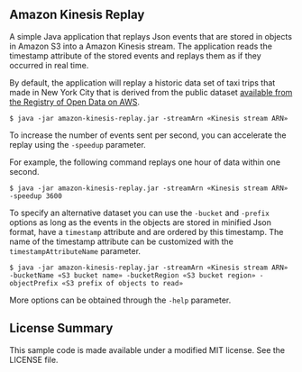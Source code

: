 ## Amazon Kinesis Replay

A simple Java application that replays Json events that are stored in objects in Amazon S3 into a Amazon Kinesis stream. 
The application reads the timestamp attribute of the stored events and replays them as if they occurred in real time.

By default, the application will replay a historic data set of taxi trips that made in New York City that is derived from the public dataset [available from the Registry of Open Data on AWS](https://registry.opendata.aws/nyc-tlc-trip-records-pds/).

```
$ java -jar amazon-kinesis-replay.jar -streamArn «Kinesis stream ARN»
```

To increase the number of events sent per second, you can accelerate the replay using the `-speedup` parameter.

For example, the following command replays one hour of data within one second.

```
$ java -jar amazon-kinesis-replay.jar -streamArn «Kinesis stream ARN» -speedup 3600
```

To specify an alternative dataset you can use the `-bucket` and `-prefix` options as long as the events in the objects are stored in minified Json format, have a `timestamp` attribute and are ordered by this timestamp. The name of the timestamp attribute can be customized with the `timestampAttributeName` parameter.

```
$ java -jar amazon-kinesis-replay.jar -streamArn «Kinesis stream ARN» -bucketName «S3 bucket name» -bucketRegion «S3 bucket region» -objectPrefix «S3 prefix of objects to read»
```

More options can be obtained through the `-help` parameter.

## License Summary

This sample code is made available under a modified MIT license. See the LICENSE file.
